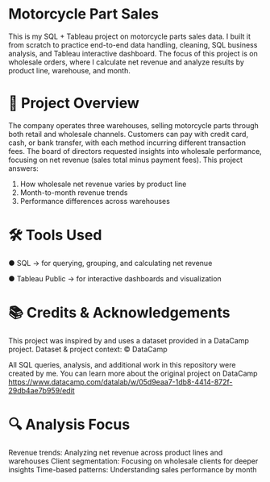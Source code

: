 # Motorcycle Part Sales
This is my SQL + Tableau project on motorcycle parts sales data. I built it from scratch to practice end-to-end data handling, cleaning, SQL business analysis, and Tableau interactive dashboard.  The focus of this project is on wholesale orders, where I calculate net revenue and analyze results by product line, warehouse, and month. 

# 📌 Project Overview
The company operates three warehouses, selling motorcycle parts through both retail and wholesale channels. Customers can pay with credit card, cash, or bank transfer, with each method incurring different transaction fees. The board of directors requested insights into wholesale performance, focusing on net revenue (sales total minus payment fees). This project answers:
1. How wholesale net revenue varies by product line
2. Month-to-month revenue trends
3. Performance differences across warehouses

# 🛠 Tools Used
● SQL → for querying, grouping, and calculating net revenue

● Tableau Public → for interactive dashboards and visualization

# 📚 Credits & Acknowledgements
This project was inspired by and uses a dataset provided in a DataCamp project.
Dataset & project context: © DataCamp

All SQL queries, analysis, and additional work in this repository were created by me.
You can learn more about the original project on DataCamp https://www.datacamp.com/datalab/w/05d9eaa7-1db8-4414-872f-29db4ae7b959/edit

# 🔍 Analysis Focus
Revenue trends: Analyzing net revenue across product lines and warehouses
Client segmentation: Focusing on wholesale clients for deeper insights
Time-based patterns: Understanding sales performance by month
